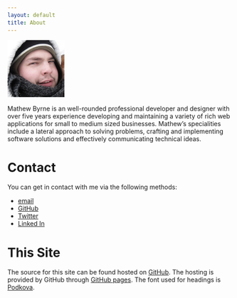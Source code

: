 ```yaml
---
layout: default
title: About
---
```


<div class="photo">
	<img src="/img/avatar.png" width="128" height="128" alt="Self-indulgent, desaturated, overly-cropped photograph" />
</div>

Mathew Byrne is an well-rounded professional developer and designer with over five years experience developing and maintaining a variety of rich web applications for small to medium sized businesses. Mathew’s specialities include a lateral approach to solving problems, crafting and implementing software solutions and effectively communicating technical ideas.

# Contact

You can get in contact with me via the following methods:

- [email](mailto:mathewbyrne@gmail.com)
- [GitHub](https://github.com/mathewbyrne)
- [Twitter](http://twitter.com/mathewbyrne)
- [Linked In](http://www.linkedin.com/in/mathewbyrne)

# This Site

The source for this site can be found hosted on [GitHub](https://github.com/mathewbyrne/mathewbyrne.github.com). The hosting is provided by GitHub through [GitHub pages](http://pages.github.com/). The font used for headings is [Podkova](http://www.google.com/webfonts/family?family=Podkova).